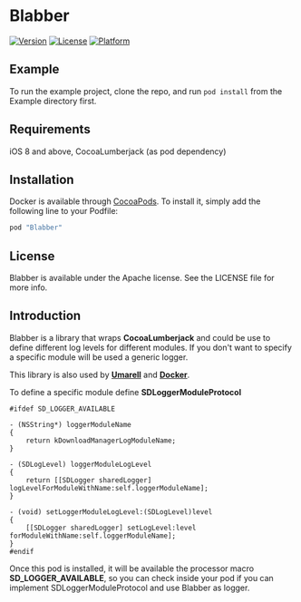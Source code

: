 # Blabber

[![Version](https://img.shields.io/cocoapods/v/Blabber.svg?style=flat)](http://cocoapods.org/pods/Blabber)
[![License](https://img.shields.io/cocoapods/l/Blabber.svg?style=flat)](http://cocoapods.org/pods/Blabber)
[![Platform](https://img.shields.io/cocoapods/p/Blabber.svg?style=flat)](http://cocoapods.org/pods/Blabber)

## Example

To run the example project, clone the repo, and run `pod install` from the Example directory first.

## Requirements
iOS 8 and above, CocoaLumberjack (as pod dependency)

## Installation

Docker is available through [CocoaPods](http://cocoapods.org). To install
it, simply add the following line to your Podfile:

```ruby
pod "Blabber"
```

## License

Blabber is available under the Apache license. See the LICENSE file for more info.

## Introduction
Blabber is a library that wraps **CocoaLumberjack** and could be use to define different log levels for different modules. If you don't want to specify a specific module will be used a generic logger.

This library is also used by **[Umarell](https://github.com/SysdataSpA/Umarell)** and **[Docker](https://github.com/SysdataSpA/Docker)**.

To define a specific module define **SDLoggerModuleProtocol**



```
#ifdef SD_LOGGER_AVAILABLE

- (NSString*) loggerModuleName
{
    return kDownloadManagerLogModuleName;
}

- (SDLogLevel) loggerModuleLogLevel
{
    return [[SDLogger sharedLogger] logLevelForModuleWithName:self.loggerModuleName];
}

- (void) setLoggerModuleLogLevel:(SDLogLevel)level
{
    [[SDLogger sharedLogger] setLogLevel:level forModuleWithName:self.loggerModuleName];
}
#endif

```

Once this pod is installed, it will be available the processor macro **SD_LOGGER_AVAILABLE**, so you can check inside your pod if you can implement SDLoggerModuleProtocol and use Blabber as logger.


